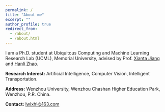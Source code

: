 ```yaml
---
permalink: /
title: "About me"
excerpt: ""
author_profile: true
redirect_from: 
  - /about/
  - /about.html
---
```



I am a Ph.D. student at Ubiquitous Computing and Machine Learning Research Lab (UCML), Memorial University, advised by Prof. [Xianta Jiang](http://www.cs.mun.ca/~xiantaj/) and  [Hanli Zhao](http://i3s.wzu.edu.cn/info/1104/1183.htm). 

**Research Interest:** Artificial Intelligence, Computer Vision, Intelligent Transportation.

**Address:** Wenzhou University, Wenzhou Chashan Higher Education Park, Wenzhou, P.R. China.

**Contact:** lwlxhl@163.com


